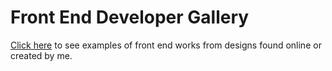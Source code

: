 # Front End Developer Gallery

[Click here](https://alex0n0.github.io/FrontEndDevGallery/) to see examples of front end works from designs found online or created by me.

<!--
## Features

- Responsive React application
- Corporate Interface
  - Set a single menu as the active menu
  - Duplicate and modify menus
  - CRUD actions on all menus and menu items
- Customer Interface
  - Create a bill for each round of customers
  - Make orders for menu items
  - Display key information for menu items (title, description, price, tags e.g. vegan, vegetarian, gluten free)
- Kitchen Interface
  - View live orders and mark them as complete
  - View history of orders for past 24 hours
- Mongo database with Mongoose ODM

## Getting Started STUB

Begin by cloning the [OrderAway](https://github.com/alex0n0/OrderAway) repository and install dependencies:

```terminal
git clone https://github.com/alex0n0/OrderAway.git
npm install
```

Build the application and start the server to see it in action:

```terminal
npm run build
npm run start
go to http://localhost:5000 in your browser
```

## Built With STUB

Front End

- React

Node Packages

- Express
- React
- Moment
- Mongodb
- Mongoose
- Socket Io
- Json Web Token
- Uuid

## License STUB

This project is licensed under the terms of the [MIT](https://github.com/alex0n0/OrderAway/blob/master/LICENSE) license.
-->
